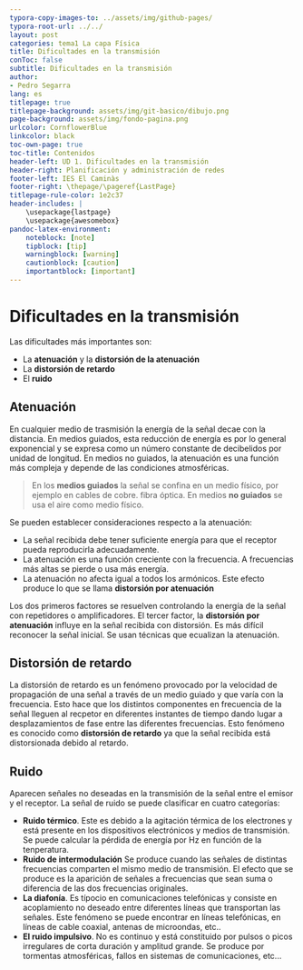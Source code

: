 ```yaml
---
typora-copy-images-to: ../assets/img/github-pages/
typora-root-url: ../../
layout: post
categories: tema1 La capa Física
title: Dificultades en la transmisión
conToc: false
subtitle: Dificultades en la transmisión
author:
- Pedro Segarra
lang: es
titlepage: true
titlepage-background: assets/img/git-basico/dibujo.png
page-background: assets/img/fondo-pagina.png
urlcolor: CornflowerBlue
linkcolor: black
toc-own-page: true
toc-title: Contenidos
header-left: UD 1. Dificultades en la transmisión
header-right: Planificación y administración de redes
footer-left: IES El Caminàs
footer-right: \thepage/\pageref{LastPage}
titlepage-rule-color: 1e2c37
header-includes: |
    \usepackage{lastpage} 
    \usepackage{awesomebox}
pandoc-latex-environment:
    noteblock: [note]
    tipblock: [tip]
    warningblock: [warning]
    cautionblock: [caution]
    importantblock: [important]
---
```

# Dificultades en la transmisión
Las dificultades más importantes son:

* La **atenuación** y la **distorsión de la atenuación**
* La **distorsión de retardo**
* El **ruido**
  

## Atenuación
En cualquier medio de trasmisión la energía de la señal decae con la distancia. En medios guiados, esta reducción de energía es por lo general exponencial y se expresa como un número constante de decibelidos por unidad de longitud. En medios no guiados, la atenuación es una función más compleja y depende de las condiciones atmosféricas.

> En los **medios guiados** la señal se confina en un medio físico, por ejemplo en cables de cobre. fibra óptica. En medios **no guiados** se usa el aire como medio físico.

Se pueden establecer consideraciones respecto a la atenuación:
* La señal recibida debe tener suficiente energía para que el receptor pueda reproducirla adecuadamente.
* La atenuación es una función creciente con la frecuencia. A frecuencias más altas se pierde o usa más energía.
* La atenuación no afecta igual a todos los armónicos. Este efecto produce lo que se llama **distorsión por atenuación**

Los dos primeros factores se resuelven controlando la energía de la señal con repetidores o amplificadores. El tercer factor, la **distorsión por atenuación** influye en la señal recibida con distorsión. Es más difícil reconocer la señal inicial. Se usan técnicas que ecualizan la atenuación.

## Distorsión de retardo

La distorsión de retardo es un fenómeno provocado por la velocidad de propagación de una señal a través de un medio guiado y que varía con la frecuencia. Esto hace que los distintos componentes en frecuencia de la señal lleguen al recpetor en diferentes instantes de tiempo dando lugar a desplazamientos de fase entre las diferentes frecuencias. Esto fenómeno es conocido como **distorsión de retardo** ya que la señal recibida está distorsionada debido al retardo.

## Ruido

Aparecen señales no deseadas en la transmisión de la señal entre el emisor y el receptor. La señal de ruido se puede clasificar en cuatro categorías:
* **Ruido térmico**. Este es debido a la agitación térmica de los electrones y está presente en los dispositivos electrónicos y medios de transmisión. Se puede calcular la pérdida de energía por Hz en función de la tenperatura.
* **Ruido de intermodulación** Se produce cuando las señales de distintas frecuencias comparten el mismo medio de transmisión. El efecto que se produce es la aparición de señales a frecuencias que sean suma o diferencia de las dos frecuencias originales.
* **La diafonía**. Es típocio en comunicaciones telefónicas y consiste en acoplamiento no deseado entre diferentes líneas que transportan las señales. Este fenómeno se puede encontrar en líneas telefónicas, en líneas de cable coaxial, antenas de microondas, etc..
* **El ruido impulsivo**. No es continuo y está constituido por pulsos o picos irregulares de corta duración y amplitud grande. Se produce por tormentas atmosféricas, fallos en sistemas de comunicaciones, etc...

